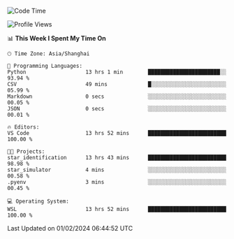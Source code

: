 <!--START_SECTION:waka-->
![Code Time](http://img.shields.io/badge/Code%20Time-1%2C480%20hrs%2041%20mins-blue)

![Profile Views](http://img.shields.io/badge/Profile%20Views-0-blue)

📊 **This Week I Spent My Time On** 

```text
🕑︎ Time Zone: Asia/Shanghai

💬 Programming Languages: 
Python                   13 hrs 1 min        ███████████████████████░░   93.94 % 
CSV                      49 mins             █░░░░░░░░░░░░░░░░░░░░░░░░   05.99 % 
Markdown                 0 secs              ░░░░░░░░░░░░░░░░░░░░░░░░░   00.05 % 
JSON                     0 secs              ░░░░░░░░░░░░░░░░░░░░░░░░░   00.01 % 

🔥 Editors: 
VS Code                  13 hrs 52 mins      █████████████████████████   100.00 % 

🐱‍💻 Projects: 
star_identification      13 hrs 43 mins      █████████████████████████   98.98 % 
star_simulator           4 mins              ░░░░░░░░░░░░░░░░░░░░░░░░░   00.58 % 
.pyenv                   3 mins              ░░░░░░░░░░░░░░░░░░░░░░░░░   00.45 % 

💻 Operating System: 
WSL                      13 hrs 52 mins      █████████████████████████   100.00 % 
```


 Last Updated on 01/02/2024 06:44:52 UTC
<!--END_SECTION:waka-->